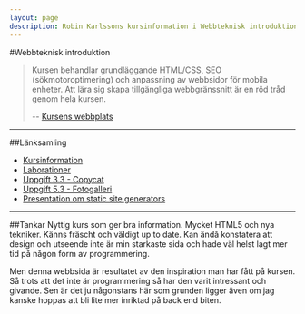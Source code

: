 ```yaml
---
layout: page
description: Robin Karlssons kursinformation i Webbteknisk introduktion.
---
```


#Webbteknisk introduktion

>Kursen behandlar grundläggande HTML/CSS, SEO (sökmotoroptimering) och anpassning av webbsidor för mobila
>enheter. Att lära sig skapa tillgängliga webbgränssnitt är en röd tråd genom hela kursen.
>
> -- [Kursens webbplats](https://coursepress.lnu.se/kurs/webbteknisk-introduktion/)

---
##Länksamling

- [Kursinformation](https://coursepress.lnu.se/kurs/webbteknisk-introduktion/)
- [Laborationer](https://github.com/rk222ev/1ik415)
- [Uppgift 3.3 - Copycat](https://github.com/rk222ev/1ik415/Copycat/index.html)
- [Uppgift 5.3 - Fotogalleri](https://github.com/rk222ev/1ik415/gallery)
- [Presentation om static site generators](http://ssg.rpkn.se)

---

##Tankar
Nyttig kurs som ger bra information. Mycket HTML5 och nya tekniker. Känns fräscht och väldigt up to date.
Kan ändå konstatera att design och utseende inte är min starkaste sida och hade väl helst lagt mer tid
på någon form av programmering.

Men denna webbsida är resultatet av den inspiration man har fått på kursen. Så trots att det inte är
programmering så har den varit intressant och givande. Sen är det ju någonstans här som grunden ligger
även om jag kanske hoppas att bli lite mer inriktad på back end biten.
